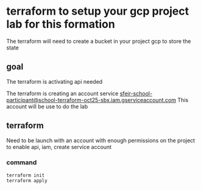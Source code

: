 # terraform to setup your gcp project lab for this formation

The terraform will need to create a bucket in your project gcp to store the state

## goal

The terraform is activating api needed

The terraform is creating an account service sfeir-school-participant@school-terraform-oct25-sbx.iam.gserviceaccount.com
This account will be use to do the lab

## terraform

Need to be launch with an account with enough permissions on the project to enable api, iam, create service account

### command

```
terraform init
terraform apply
```
